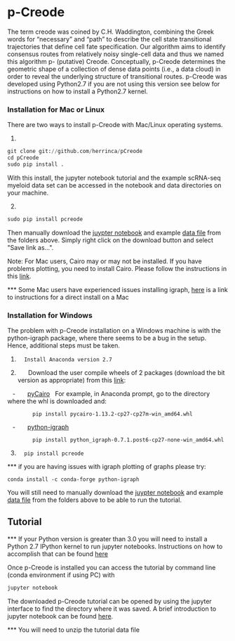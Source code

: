 # **p-Creode**

The term creode was coined by C.H. Waddington, combining the Greek words for “necessary” and “path” to describe the cell state transitional trajectories that define cell fate specification. Our algorithm aims to identify consensus routes from relatively noisy single-cell data and thus we named this algorithm p- (putative) Creode. Conceptually, p-Creode determines the geometric shape of a collection of dense data points (i.e., a data cloud) in order to reveal the underlying structure of transitional routes. p-Creode was developed using Python2.7 if you are not using this version see below for instructions on how to install a Python2.7 kernel.  

### Installation for Mac or Linux

There are two ways to install p-Creode with Mac/Linux operating systems.

1.
```python
git clone git://github.com/herrinca/pCreode
cd pCreode
sudo pip install .
```
With this install, the jupyter notebook tutorial and the example scRNA-seq myeloid data set can be accessed in the notebook and data directories on your machine.

2.
```python
sudo pip install pcreode
```
Then manually download the [juypter notebook](https://github.com/KenLauLab/pCreode/blob/master/notebooks/pCreode_tutorial.ipynb) and example [data file](https://github.com/KenLauLab/pCreode/blob/master/data/Myeloid_with_IDs.csv) from the folders above. Simply right click on the download button and select "Save link as...".

Note: For Mac users, Cairo may or may not be installed. If you have problems plotting, you need to install Cairo. Please follow the instructions in this [link](http://macappstore.org/cairo/).

*** Some Mac users have experienced issues installing igraph, [here](http://igraph.org/python/#pyinstallosx) is a link to instructions for a direct install on a Mac 

### Installation for Windows

The problem with p-Creode installation on a Windows machine is with the python-igraph package, where there seems to be a bug in the setup.  Hence, additional steps must be taken.
1.       Install Anaconda version 2.7
2.       Download the user compile wheels of 2 packages (download the bit version as appropriate) from this [link](http://www.lfd.uci.edu/~gohlke/pythonlibs/): 

    -       [pyCairo](http://www.lfd.uci.edu/~gohlke/pythonlibs/#pycairo)
  
            For example, in Anaconda prompt, go to the directory where the whl is downloaded and:  
   
            pip install pycairo-1.13.2-cp27-cp27m-win_amd64.whl
            
    -       [python-igraph](http://www.lfd.uci.edu/~gohlke/pythonlibs/#python-igraph)
    
            pip install python_igraph-0.7.1.post6-cp27-none-win_amd64.whl
    
3.       pip install pcreode

*** if you are having issues with igraph plotting of graphs please try:
```
conda install -c conda-forge python-igraph
```

You will still need to manually download the [juypter notebook](https://github.com/KenLauLab/pCreode/blob/master/notebooks/pCreode_tutorial.ipynb) and example [data file](https://github.com/KenLauLab/pCreode/blob/master/data/Myeloid_with_IDs.csv) from the folders above to be able to run the tutorial.

## Tutorial

*** If your Python version is greater than 3.0 you will need to install a Python 2.7 IPython kernel to run jupyter notebooks. Instructions on how to accomplish that can be found [here](https://ipython.readthedocs.io/en/latest/install/kernel_install.html)

Once p-Creode is installed you can access the tutorial by command line (conda environment if using PC) with
```python
jupyter notebook
```
The downloaded p-Creode tutorial can be opened by using the jupyter interface to find the directory where it was saved. A brief introduction to jupyter notebook can be found [here](https://www.datacamp.com/community/tutorials/tutorial-jupyter-notebook#gs.P04bH=8).

*** You will need to unzip the tutorial data file
